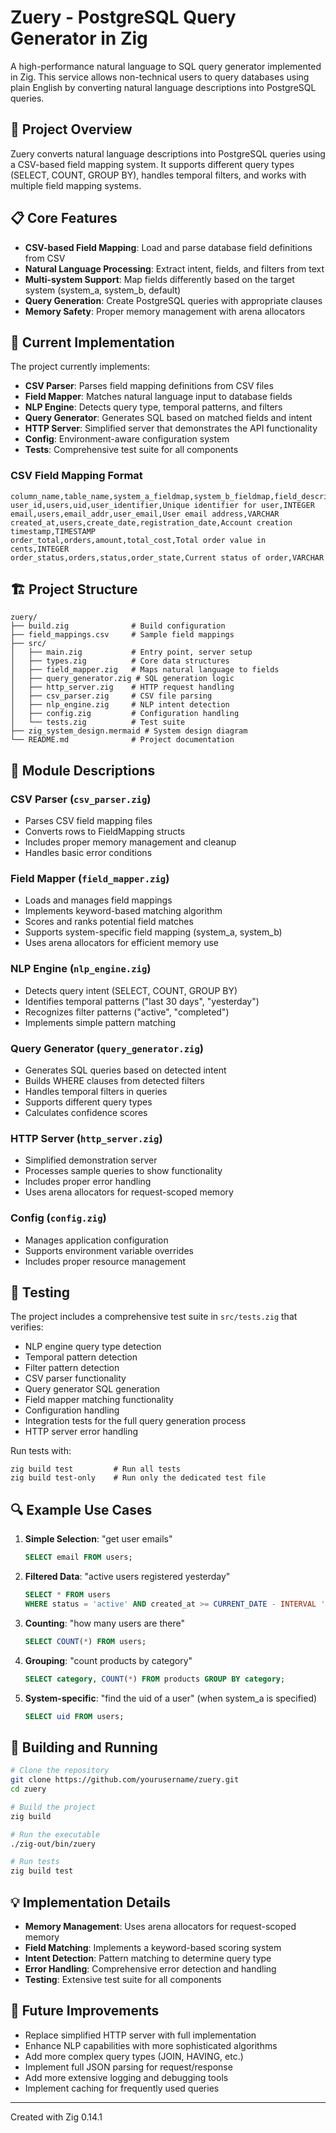 # Zuery - PostgreSQL Query Generator in Zig

A high-performance natural language to SQL query generator implemented in Zig. This service allows non-technical users to query databases using plain English by converting natural language descriptions into PostgreSQL queries.

## 🎯 Project Overview

Zuery converts natural language descriptions into PostgreSQL queries using a CSV-based field mapping system. It supports different query types (SELECT, COUNT, GROUP BY), handles temporal filters, and works with multiple field mapping systems.

## 📋 Core Features

- **CSV-based Field Mapping**: Load and parse database field definitions from CSV
- **Natural Language Processing**: Extract intent, fields, and filters from text
- **Multi-system Support**: Map fields differently based on the target system (system_a, system_b, default)
- **Query Generation**: Create PostgreSQL queries with appropriate clauses
- **Memory Safety**: Proper memory management with arena allocators

## 🚀 Current Implementation

The project currently implements:

- **CSV Parser**: Parses field mapping definitions from CSV files
- **Field Mapper**: Matches natural language input to database fields
- **NLP Engine**: Detects query type, temporal patterns, and filters
- **Query Generator**: Generates SQL based on matched fields and intent
- **HTTP Server**: Simplified server that demonstrates the API functionality
- **Config**: Environment-aware configuration system
- **Tests**: Comprehensive test suite for all components

### **CSV Field Mapping Format**
```csv
column_name,table_name,system_a_fieldmap,system_b_fieldmap,field_description,field_type
user_id,users,uid,user_identifier,Unique identifier for user,INTEGER
email,users,email_addr,user_email,User email address,VARCHAR
created_at,users,create_date,registration_date,Account creation timestamp,TIMESTAMP
order_total,orders,amount,total_cost,Total order value in cents,INTEGER
order_status,orders,status,order_state,Current status of order,VARCHAR
```

## 🏗 Project Structure

```
zuery/
├── build.zig              # Build configuration
├── field_mappings.csv     # Sample field mappings
├── src/
│   ├── main.zig           # Entry point, server setup
│   ├── types.zig          # Core data structures
│   ├── field_mapper.zig   # Maps natural language to fields
│   ├── query_generator.zig # SQL generation logic
│   ├── http_server.zig    # HTTP request handling
│   ├── csv_parser.zig     # CSV file parsing
│   ├── nlp_engine.zig     # NLP intent detection
│   ├── config.zig         # Configuration handling
│   └── tests.zig          # Test suite
├── zig_system_design.mermaid # System design diagram
└── README.md              # Project documentation
```

## 📘 Module Descriptions

### **CSV Parser (`csv_parser.zig`)**
- Parses CSV field mapping files
- Converts rows to FieldMapping structs
- Includes proper memory management and cleanup
- Handles basic error conditions

### **Field Mapper (`field_mapper.zig`)**
- Loads and manages field mappings
- Implements keyword-based matching algorithm
- Scores and ranks potential field matches
- Supports system-specific field mapping (system_a, system_b)
- Uses arena allocators for efficient memory use

### **NLP Engine (`nlp_engine.zig`)**
- Detects query intent (SELECT, COUNT, GROUP BY)
- Identifies temporal patterns ("last 30 days", "yesterday")
- Recognizes filter patterns ("active", "completed")
- Implements simple pattern matching

### **Query Generator (`query_generator.zig`)**
- Generates SQL queries based on detected intent
- Builds WHERE clauses from detected filters
- Handles temporal filters in queries
- Supports different query types
- Calculates confidence scores

### **HTTP Server (`http_server.zig`)**
- Simplified demonstration server
- Processes sample queries to show functionality
- Includes proper error handling
- Uses arena allocators for request-scoped memory

### **Config (`config.zig`)**
- Manages application configuration
- Supports environment variable overrides
- Includes proper resource management

## 🧪 Testing

The project includes a comprehensive test suite in `src/tests.zig` that verifies:

- NLP engine query type detection
- Temporal pattern detection
- Filter pattern detection
- CSV parser functionality
- Query generator SQL generation
- Field mapper matching functionality
- Configuration handling
- Integration tests for the full query generation process
- HTTP server error handling

Run tests with:
```
zig build test         # Run all tests
zig build test-only    # Run only the dedicated test file
```

## 🔍 Example Use Cases

1. **Simple Selection**: "get user emails"
   ```sql
   SELECT email FROM users;
   ```

2. **Filtered Data**: "active users registered yesterday"
   ```sql
   SELECT * FROM users 
   WHERE status = 'active' AND created_at >= CURRENT_DATE - INTERVAL '1 day';
   ```

3. **Counting**: "how many users are there"
   ```sql
   SELECT COUNT(*) FROM users;
   ```

4. **Grouping**: "count products by category"
   ```sql
   SELECT category, COUNT(*) FROM products GROUP BY category;
   ```

5. **System-specific**: "find the uid of a user" (when system_a is specified)
   ```sql
   SELECT uid FROM users;
   ```

## 🚀 Building and Running

```bash
# Clone the repository
git clone https://github.com/yourusername/zuery.git
cd zuery

# Build the project
zig build

# Run the executable
./zig-out/bin/zuery

# Run tests
zig build test
```

## 💡 Implementation Details

- **Memory Management**: Uses arena allocators for request-scoped memory
- **Field Matching**: Implements a keyword-based scoring system
- **Intent Detection**: Pattern matching to determine query type
- **Error Handling**: Comprehensive error detection and handling
- **Testing**: Extensive test suite for all components

## 🔮 Future Improvements

- Replace simplified HTTP server with full implementation
- Enhance NLP capabilities with more sophisticated algorithms
- Add more complex query types (JOIN, HAVING, etc.)
- Implement full JSON parsing for request/response
- Add more extensive logging and debugging tools
- Implement caching for frequently used queries

---

Created with Zig 0.14.1
